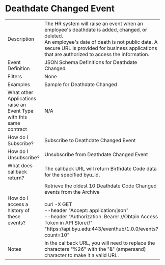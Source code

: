 # Deathdate Changed Event

<table align="center">
    <tr>
        <td>Description</td>
        <td>The HR system will raise an event when an employee's deathdate is added, changed, or deleted.<br>An employee's date of death is not public data. A secure URL is provided for business applications that are authorized to access the information.</td>
    </tr>
    <tr>
        <td>Event Definition</td>
        <td>JSON Schema Definitions for Deathdate Changed</td>
    </tr>
    <tr>
        <td>Filters</td>
        <td>None</td>
    </tr>
    <tr>
        <td>Examples</td>
        <td>Sample for Deathdate Changed</td>
    </tr>
    <tr>
        <td>What other Applications raise an Event Type with this same contract</td>
        <td>N/A</td>
    </tr>
    <tr>
        <td>How do I Subscribe?</td>
        <td>Subscribe to Deathdate Changed Event</td>
    </tr>
    <tr>
        <td>How do I Unsubscribe?</td>
        <td>Unsubscribe from Deathdate Changed Event</td>
    </tr>
    <tr>
        <td>What does callback return?</td>
        <td>The callback URL will return Birthdate Code data for the specified byu_id.</td>
    </tr>
    <tr>
        <td>How do I access a history of these events?</td>
        <td>Retrieve the oldest 10 Deathdate Code Changed events from the Archive<br><br>curl -X GET<br>--header "Accept: application/json" <br>--header "Authorization: Bearer //Obtain Access Token in API Store//" <br>"https://<span></span>api.byu.edu:443/eventhub/1.0.0/events?count=10"</td>
    </tr>
    <tr>
        <td>Notes</td>
        <td>In the callback URL, you will need to replace the characters "%26" with the "&" (ampersand) character to make it a valid URL.</td>
    </tr>
</table>
